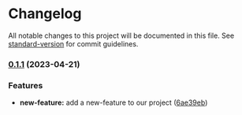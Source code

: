 # Changelog

All notable changes to this project will be documented in this file. See [standard-version](https://github.com/conventional-changelog/standard-version) for commit guidelines.

### [0.1.1](https://github.com/Sergey55511/data1/compare/v1.1.6...v0.1.1) (2023-04-21)


### Features

* **new-feature:** add a new-feature to our project ([6ae39eb](https://github.com/Sergey55511/data1/commit/6ae39eb111934128f68ad30491e85aece791c00a))
